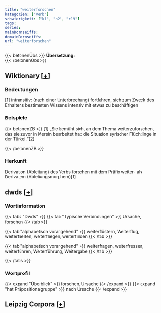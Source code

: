 ```yaml
---
title: "weiterforschen"
kategorien: ["Verb"]
schwierigkeit: ["k1", "h2", "r19"]
tags:
series:
mainDornseiffs:
domainDornseiffs:
url: "weiterforschen"
---
```


{{< betonenÜbs >}}
**Übersetzung:**  
{{< /betonenÜbs >}}

## Wiktionary [[+](https://de.wiktionary.org/wiki/weiterforschen)]

### Bedeutungen
[1] intransitiv: (nach einer Unterbrechung) fortfahren, sich zum Zweck des Erhaltens bestimmten Wissens intensiv mit etwas zu beschäftigen  

### Beispiele
{{< betonenZB >}}
[1] „Sie bemüht sich, an dem Thema weiterzuforschen, das sie zuvor in Mersin bearbeitet hat: die Situation syrischer Flüchtlinge in der Türkei.“[2]  

{{< /betonenZB >}}
### Herkunft
Derivation (Ableitung) des Verbs forschen mit dem Präfix weiter- als Derivatem (Ableitungsmorphem)[1]  



## dwds [[+](https://www.dwds.de/wb/weiterforschen)]

### Wortinformation
{{< tabs "Dwds" >}}
{{< tab "Typische Verbindungen" >}}
Ursache, forschen
{{< /tab >}}

{{< tab "alphabetisch vorangehend" >}}
weiterflüstern, Weiterflug, weiterfließen, weiterfliegen, weiterfinden
{{< /tab >}}

{{< tab "alphabetisch vorangehend" >}}
weiterfragen, weiterfressen, weiterführen, Weiterführung, Weitergabe
{{< /tab >}}

{{< /tabs >}}

### Wortprofil
{{< expand "Überblick" >}} forschen, Ursache {{< /expand >}}
{{< expand "hat Präpositionalgruppe" >}} nach Ursache {{< /expand >}}

## Leipzig Corpora [[+](https://corpora.uni-leipzig.de/en/res?word=weiterforschen&corpusId=deu_newscrawl-public_2018)]

